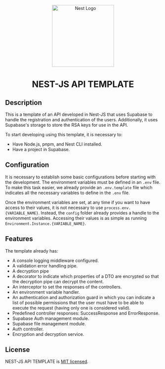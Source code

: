 <p align="center">
  <a href="http://nestjs.com/" target="blank"><img src="https://nestjs.com/img/logo-small.svg" width="200" alt="Nest Logo" /></a>
</p>
<h1 align="center">
  NEST-JS API TEMPLATE
</h1>

## Description
This is a template of an API developed in Nest-JS that uses Supabase to handle the registration and authentication of the users. Additionally, it uses Supabase's storage to store the RSA keys for use in the API.

To start developing using this template, it is necessary to:
- Have Node.js, pnpm, and Nest CLI installed.
- Have a project in Supabase.

## Configuration
It is necessary to establish some basic configurations before starting with the development. The environment variables must be defined in an `.env` file. To make this task easier, we already provide an `.env.template` file which indicates all the necessary variables to define in the `.env` file.

Once the environment variables are set, at any time if you want to have access to their values, it is not necessary to use `process.env.{VARIABLE_NAME}`. Instead, the `config` folder already provides a handle to the environment variables. Accessing their values is as simple as running `Environment.Instance.{VARIABLE_NAME}`.

## Features
The template already has: 
- A console logging middleware configured.
- A validation error handling pipe.
- A decryption pipe
- A decorator to indicate which properties of a DTO are encrypted so that the decryption pipe can decrypt the content.
- An interceptor to set the responses of the controllers.
- An environment variable handler.
- An authentication and authorization guard in which you can indicate a list of possible permissions that the user must have to be able to execute the request (having only one is considered valid).
- Predefined controller responses: SuccessResponse and ErrorResponse.
- Supabase Auth management module.
- Supabase file management module.
- Auth controller.
- Encryption and decryption service.

## License

NEST-JS API TEMPLATE is [MIT licensed](LICENSE).
</br>
</br>
</br>
